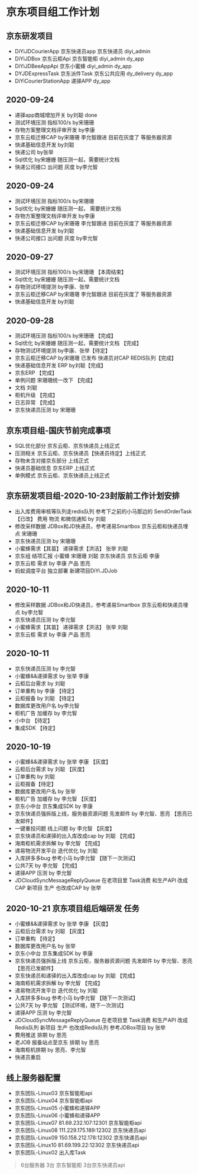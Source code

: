 # 京东项目组工作计划

## 京东研发项目
- DiYiJDCourierApp 京东快递员app 京东快递员 diyi_admin
- DiYiJDBox 京东云柜Api 京东智能柜 diyi_admin dy_app
- DiYiJDBeeAppApi 京东小蜜蜂 diyi_admin dy_app
- DYJDExpressTask 京东派件Task 京东公共应用 dy_delivery dy_app
- DiYiCourierStationApp 递驿APP dy_app

## 2020-09-24
- 递驿app商城增加开关 by刘聪  done
- 测试环境压测 指标100/s by宋珊珊  
- 存物方案整理文档评审开发 by李康
- 京东云柜迁移CAP by宋珊珊 李允智跟进 目前在灰度了 等服务器资源
- 快递基础信息开发 by刘聪 
- 快递公司 by张举
- Sql优化 by宋姗姗 随压测一起，需要统计文档
- 快递公司接口 出问题 灰度 by李允智


## 2020-09-24
- 测试环境压测 指标100/s by宋珊珊  
- Sql优化 by宋姗姗 随压测一起， 需要统计文档
- 存物方案整理文档评审开发 by李康
- 京东云柜迁移CAP by宋珊珊 李允智跟进 目前在灰度了 等服务器资源
- 快递基础信息开发 by刘聪 
- 快递公司接口 出问题 灰度 by李允智


## 2020-09-27
- 测试环境压测 指标100/s by宋珊珊 【本周结束】
- Sql优化 by宋姗姗 随压测一起，需要统计文档 
- 存物测试环境提测 by李康、张举
- 京东云柜迁移CAP by宋珊珊 李允智跟进 目前在灰度了 等服务器资源
- 快递基础信息开发 by刘聪


## 2020-09-28
- 测试环境压测 指标100/s by宋珊珊 【完成】
- Sql优化 by宋姗姗 随压测一起，需要统计文档 【完成】
- 存物测试环境提测 by李康、张举【待定】
- 京东云柜迁移CAP by宋珊珊 已发布  快递员对CAP REDIS队列【完成】
- 快递基础信息开发 ERP by刘聪【完成】
- 京东ERP 【完成】
- 单例问题 宋珊珊统一改下 【完成】
- 文档 刘聪
- 柜机升级 【完成】
- 日志异常 【完成】
- 京东快递员压测 by 宋珊珊

## 京东项目组-国庆节前完成事项
- SQL优化部分 京东云柜、京东快递员上线正式
- 压测相关 京东云柜、京东快递员【快递员待定】上线正式
- 存物未含对接京东部分 上线正式 
- 快递员基础信息 京东ERP 上线正式 
- 单例模式 京东云柜、京东快递员上线正式


## 京东研发项目组-2020-10-23封版前工作计划安排
- 出入库费用审核等队列走redis队列  参考下之前的小马那边的  SendOrderTask【已改】 费用 物流 和微信通知 by 刘聪
- 修改采样数据 JDBox和JD快递员，参考递易Smartbox 京东云柜和快递员埋点 宋珊珊    
- 京东快递员压测 by 宋珊珊 
- 小蜜蜂需求【其苗】 递驿需求【洪洁】 张举 刘聪
- 京东组 结项汇报 小蜜蜂 宋珊珊 刘聪 京东快递员 京东云柜 李康
- 京东云柜 需求 by 李康 产品 思亮
- 蚂蚁调度平台 独立部署 新建项目DiYi.JDJob  


## 2020-10-11
- 修改采样数据 JDBox和JD快递员，参考递易Smartbox 京东云柜和快递员埋点 by李允智
- 京东快递员压测 by 李允智
- 小蜜蜂需求【其苗】 递驿需求【洪洁】 张举 刘聪
- 京东云柜 需求 by 李康 产品 思亮

## 2020-10-11
- 京东快递员压测 by 李允智
- 小蜜蜂&&递驿需求 by 张举 李康
- 云柜后台需求 by 刘聪
- 订单重构 by 李康 【待定】
- 云柜报备 by 刘聪 【待定】
- 数据库更改用户名 by李允智
- 柜机广告 加缓存 by 李允智
- 小中台 【待定】
- 集成SDK 【待定】



## 2020-10-19
- 小蜜蜂&&递驿需求 by 张举 李康 【灰度】
- 云柜后台需求 by 刘聪 【灰度】
- 订单重构 by 刘聪
- 云柜报备【待定】
- 数据库更改用户名 by 张举
- 柜机广告 加缓存 by 李允智 【灰度】
- 京东小中台 京东集成SDK by 李康
- 京东快递员强拆版上线，服务器资源问题  先发邮件 by 李允智、思亮 【思亮已发邮件】
- 一键重投问题 线上问题 by 李允智 【灰度】
- 京东快递员和递驿的出入库改成cap by 刘聪 【完成】
- 海南柜机需求拆解 by 李允智 【完成】
- 递易物流开发平台 迭代优化 by 刘聪
- 入库拼多多bug 参考小马 by李允智 【随下一次测试】
- 公共7天 by 李允智 【完成】
- 递驿APP 压测 by 李允智
- JDCloudSyncMessageReplyQueue 在老项目里 Task消费 和生产API 改成CAP 新项目 生产 也改成CAP by 张举 

## 2020-10-21 京东项目组后端研发 任务
- 小蜜蜂&&递驿需求 by 张举 李康 【灰度】
- 云柜后台需求 by 刘聪 【灰度】
- 订单重构 【待定】
- 数据库更改用户名 by 张举
- 京东小中台 京东集成SDK by 李康
- 京东快递员强拆版上线 京东云柜，服务器资源问题  先发邮件 by 李允智、思亮 【思亮已发邮件】
- 京东快递员和递驿的出入库改成cap by 刘聪 【完成】
- 海南柜机需求拆解 by 李允智 【完成】
- 递易物流开发平台 迭代优化 by 刘聪
- 入库拼多多bug 参考小马 by李允智 【随下一次测试】
- 公共7天 by 李允智 【测试环境，随下一次测试】
- 递驿APP 压测 by 李允智
- JDCloudSyncMessageReplyQueue 在老项目里 Task消费 和生产API 改成Redis队列 新项目 生产 也改成Redis队列  参考JDBox项目 by 张举 
- 費用推送 排期 by 思亮
- 老JOB 报备站点至京东 排期 by 思亮
- 海南柜机排期 by 思亮、李允智
- 快递员重启

## 线上服务器配置
- 京东团队-Linux03    京东智能柜api
- 京东团队-Linux04    京东智能柜api
- 京东团队-Linux05    小蜜蜂和递驿APP
- 京东团队-Linux06   小蜜蜂和递驿APP
- 京东团队-Linux07    81.69.232.107:12301 京东智能柜api
- 京东团队-Linux08    111.229.175.189:12302 京东快递员api
- 京东团队-Linux09    150.158.212.178:12302 京东快递员api
- 京东团队-Linux10    81.69.199.22:12302 京东快递员api
- 京东团队-Linux02    出入库Task

> 6台服务器  3台 京东智能柜 3台京东快递员api


